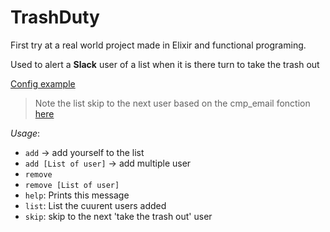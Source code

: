 # TrashDuty

First try at a real world project made in Elixir and functional programing.  

Used to alert a **Slack** user of a list when it is there turn to take the trash out

[Config example](config/config.exs)

> Note the list skip to the next user based on the cmp_email fonction [here](lib/trash_duty/cycle.ex)

*Usage*:
 - `add` -> add yourself to the list
 - `add [List of user]` ->  add multiple user
 - `remove`
 - `remove [List of user]`
 - `help`: Prints this message
 - `list`: List the cuurent users added
 - `skip`: skip to the next 'take the trash out' user
